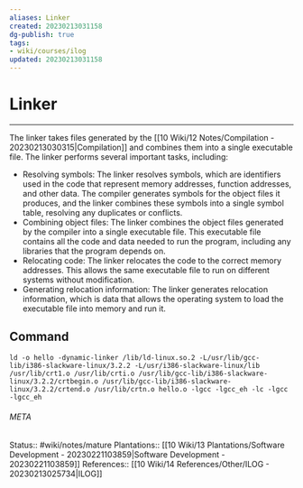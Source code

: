 ```yaml
---
aliases: Linker
created: 20230213031158
dg-publish: true
tags:
- wiki/courses/ilog
updated: 20230213031158
---
```

# Linker
---
The linker takes files generated by the [[10 Wiki/12 Notes/Compilation - 20230213030315\|Compilation]] and combines them into a single executable file. The linker performs several important tasks, including:
- Resolving symbols: The linker resolves symbols, which are identifiers used in the code that represent memory addresses, function addresses, and other data. The compiler generates symbols for the object files it produces, and the linker combines these symbols into a single symbol table, resolving any duplicates or conflicts.
- Combining object files: The linker combines the object files generated by the compiler into a single executable file. This executable file contains all the code and data needed to run the program, including any libraries that the program depends on.
- Relocating code: The linker relocates the code to the correct memory addresses. This allows the same executable file to run on different systems without modification.
- Generating relocation information: The linker generates relocation information, which is data that allows the operating system to load the executable file into memory and run it.

## Command
```
ld -o hello -dynamic-linker /lib/ld-linux.so.2 -L/usr/lib/gcc-lib/i386-slackware-linux/3.2.2 -L/usr/i386-slackware-linux/lib /usr/lib/crt1.o /usr/lib/crti.o /usr/lib/gcc-lib/i386-slackware-linux/3.2.2/crtbegin.o /usr/lib/gcc-lib/i386-slackware-linux/3.2.2/crtend.o /usr/lib/crtn.o hello.o -lgcc -lgcc_eh -lc -lgcc -lgcc_eh
```



###### META
Status:: #wiki/notes/mature 
Plantations:: [[10 Wiki/13 Plantations/Software Development - 20230221103859\|Software Development - 20230221103859]]
References:: [[10 Wiki/14 References/Other/ILOG - 20230213025734\|ILOG]]
